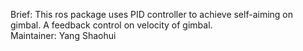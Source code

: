 Brief: This ros package uses PID controller to achieve self-aiming on gimbal. A feedback control on velocity of gimbal.  
Maintainer: Yang Shaohui
